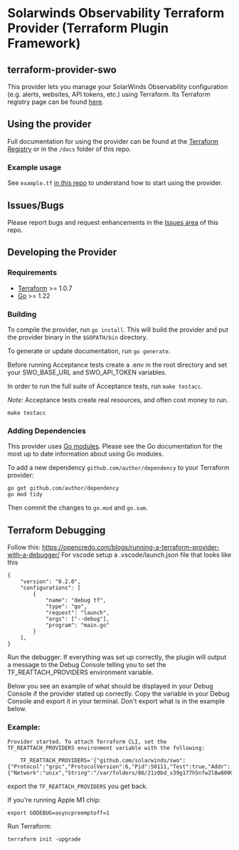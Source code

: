 # Solarwinds Observability Terraform Provider (Terraform Plugin Framework)

## terraform-provider-swo

This provider lets you manage your SolarWinds Observability configuration (e.g. alerts, websites, API tokens, etc.) using Terraform. Its
Terraform registry page can be found [here](https://registry.terraform.io/providers/solarwinds/swo/latest).

## Using the provider

Full documentation for using the provider can be found at the [Terraform Registry](https://registry.terraform.io/providers/solarwinds/swo/latest/docs) or in the `/docs` folder of this repo.

### Example usage

See `example.tf` [in this repo](https://github.com/solarwinds/terraform-provider-swo/blob/master/examples/) to understand how to start using the provider.

## Issues/Bugs

Please report bugs and request enhancements in the [Issues area](https://github.com/solarwinds/terraform-provider-swo/issues) of this repo.

## Developing the Provider

### Requirements

- [Terraform](https://www.terraform.io/downloads.html) >= 1.0.7
- [Go](https://golang.org/doc/install) >= 1.22

### Building

To compile the provider, run `go install`. This will build the provider and put the provider binary in the `$GOPATH/bin` directory.

To generate or update documentation, run `go generate`.

Before running Acceptance tests create a .env in the root directory and set your SWO_BASE_URL and SWO_API_TOKEN variables.

In order to run the full suite of Acceptance tests, run `make testacc`.

_Note:_ Acceptance tests create real resources, and often cost money to run.

```shell
make testacc
```

### Adding Dependencies

This provider uses [Go modules](https://github.com/golang/go/wiki/Modules).
Please see the Go documentation for the most up to date information about using Go modules.

To add a new dependency `github.com/author/dependency` to your Terraform provider:

```shell
go get github.com/author/dependency
go mod tidy
```

Then commit the changes to `go.mod` and `go.sum`.

## Terraform Debugging

Follow this: https://opencredo.com/blogs/running-a-terraform-provider-with-a-debugger/
For vscode setup a .vscode/launch.json file that looks like this

```
{
    "version": "0.2.0",
    "configurations": [
        {
            "name": "debug tf",
            "type": "go",
            "request": "launch",
            "args": ["--debug"],
            "program": "main.go"
        }
    ],
}
```

Run the debugger. If everything was set up correctly, the plugin will output a message to the Debug Console telling you to set the TF_REATTACH_PROVIDERS environment variable.

Below you see an example of what should be displayed in your Debug Console if the provider stated up correctly. Copy the variable in your Debug Console and export it in your terminal. Don't export what is in the example below.

### Example:

```
Provider started. To attach Terraform CLI, set the TF_REATTACH_PROVIDERS environment variable with the following:

	TF_REATTACH_PROVIDERS='{"github.com/solarwinds/swo":{"Protocol":"grpc","ProtocolVersion":6,"Pid":50111,"Test":true,"Addr":{"Network":"unix","String":"/var/folders/86/21z0bd_x39g177h5nfw2l8w80000gq/T/plugin1234"}}}'
```

export the `TF_REATTACH_PROVIDERS` you get back.

If you're running Apple M1 chip:

```
export GODEBUG=asyncpreemptoff=1
```

Run Terraform:

```
terraform init -upgrade
```
